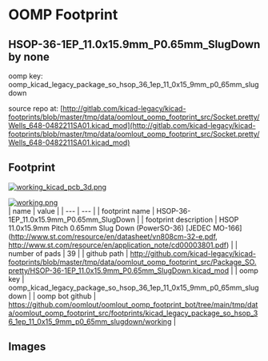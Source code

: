 # OOMP Footprint  
## HSOP-36-1EP_11.0x15.9mm_P0.65mm_SlugDown  by none  
  
oomp key: oomp_kicad_legacy_package_so_hsop_36_1ep_11_0x15_9mm_p0_65mm_slugdown  
  
source repo at: [http://gitlab.com/kicad-legacy/kicad-footprints/blob/master/tmp/data/oomlout_oomp_footprint_src/Socket.pretty/Wells_648-0482211SA01.kicad_mod](http://gitlab.com/kicad-legacy/kicad-footprints/blob/master/tmp/data/oomlout_oomp_footprint_src/Socket.pretty/Wells_648-0482211SA01.kicad_mod)  
## Footprint  
  
[![working_kicad_pcb_3d.png](working_kicad_pcb_3d_600.png)](working_kicad_pcb_3d.png)  
  
[![working.png](working_600.png)](working.png)  
| name | value | 
| --- | --- | 
| footprint name | HSOP-36-1EP_11.0x15.9mm_P0.65mm_SlugDown | 
| footprint description | HSOP 11.0x15.9mm Pitch 0.65mm Slug Down (PowerSO-36) [JEDEC MO-166] (http://www.st.com/resource/en/datasheet/vn808cm-32-e.pdf, http://www.st.com/resource/en/application_note/cd00003801.pdf) | 
| number of pads | 39 | 
| github path | http://github.com/kicad-legacy/kicad-footprints/blob/master/tmp/data/oomlout_oomp_footprint_src/Package_SO.pretty/HSOP-36-1EP_11.0x15.9mm_P0.65mm_SlugDown.kicad_mod | 
| oomp key | oomp_kicad_legacy_package_so_hsop_36_1ep_11_0x15_9mm_p0_65mm_slugdown | 
| oomp bot github | https://github.com/oomlout/oomlout_oomp_footprint_bot/tree/main/tmp/data/oomlout_oomp_footprint_src/footprints/kicad_legacy_package_so_hsop_36_1ep_11_0x15_9mm_p0_65mm_slugdown/working | 
## Images  
